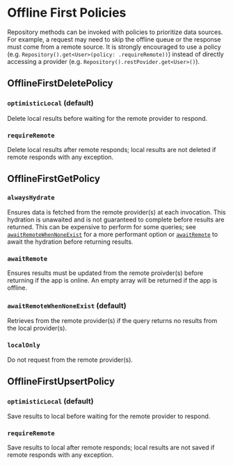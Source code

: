 # Offline First Policies

Repository methods can be invoked with policies to prioritize data sources. For example, a request may need to skip the offline queue or the response must come from a remote source. It is strongly encouraged to use a policy (e.g. `Repository().get<User>(policy: .requireRemote))`) instead of directly accessing a provider (e.g. `Repository().restPovider.get<User>()`).

## OfflineFirstDeletePolicy

### `optimisticLocal` (default)

Delete local results before waiting for the remote provider to respond.

### `requireRemote`

Delete local results after remote responds; local results are not deleted if remote responds with any exception.

## OfflineFirstGetPolicy

### `alwaysHydrate`

Ensures data is fetched from the remote provider(s) at each invocation. This hydration is unawaited and is not guaranteed to complete before results are returned. This can be expensive to perform for some queries; see [`awaitRemoteWhenNoneExist`](#awaitremotewhennoneexist) for a more performant option or [`awaitRemote`](#awaitremote) to await the hydration before returning results.

### `awaitRemote`

Ensures results must be updated from the remote proivder(s) before returning if the app is online. An empty array will be returned if the app is offline.

### `awaitRemoteWhenNoneExist` (default)

Retrieves from the remote provider(s) if the query returns no results from the local provider(s).

### `localOnly`

Do not request from the remote provider(s).

## OfflineFirstUpsertPolicy

### `optimisticLocal` (default)

Save results to local before waiting for the remote provider to respond.

### `requireRemote`

Save results to local after remote responds; local results are not saved if remote responds with any exception.
